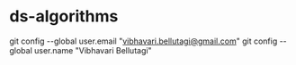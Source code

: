 # ds-algorithms


git config --global user.email "vibhavari.bellutagi@gmail.com"
git config --global user.name "Vibhavari Bellutagi"